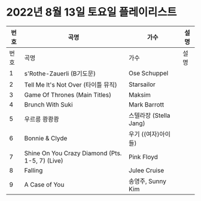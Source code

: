 # 2022년 8월 13일 토요일 플레이리스트

| 번호 | 곡명 | 가수 | 설명 |
|------|------|------|------|
| 번호 | 곡명 | 가수 | 설명 |
| 1 | s'Rothe-Zauerli (B기도문) | Ose Schuppel |  |
| 2 | Tell Me It's Not Over (타이틀 뮤직) | Starsailor |  |
| 3 | Game Of Thrones (Main Titles) | Maksim |  |
| 4 | Brunch With Suki | Mark Barrott |  |
| 5 | 우르릉 쾅쾅쾅 | 스텔라장 (Stella Jang) |  |
| 6 | Bonnie & Clyde | 우기 ((여자)아이들) |  |
| 7 | Shine On You Crazy Diamond (Pts. 1-5, 7) (Live) | Pink Floyd |  |
| 8 | Falling | Julee Cruise |  |
| 9 | A Case of You | 송영주, Sunny Kim |  |
